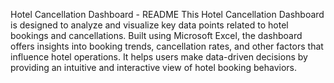 Hotel Cancellation Dashboard - README
This Hotel Cancellation Dashboard is designed to analyze and visualize key data points related to hotel bookings and cancellations.
Built using Microsoft Excel, the dashboard offers insights into booking trends, cancellation rates, and other factors that influence hotel operations.
It helps users make data-driven decisions by providing an intuitive and interactive view of hotel booking behaviors.
